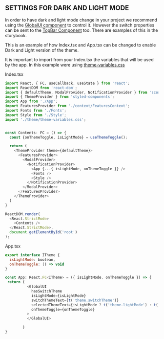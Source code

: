 ## SETTINGS FOR DARK AND LIGHT MODE

In order to have dark and light mode change in your project we recommend using the [GlobalUI component](packages/storybook/src/stories/Global/GlobalUI.stories.tsx) to control it. However the switch properties can be sent to the [TopBar Component](packages/storybook/src/stories/Global/TopBar.stories.tsx) too. There are examples of this in the storybook.

This is an example of how Index.tsx and App.tsx can be changed to enable Dark and Light version of the theme.

It is important to import from your Index.tsx the variables that will be used by the app. In this example were using [theme-variables.css](packages/ui-lib/theme/theme-variables.css)


Index.tsx

```js
import React, { FC, useCallback, useState } from 'react';
import ReactDOM from 'react-dom';
import { defaultTheme, ModalProvider, NotificationProvider } from 'scorer-ui-kit';
import { ThemeProvider } from 'styled-components';
import App from './App';
import FeaturesProvider from './context/FeaturesContext';
import Fonts from './Fonts';
import Style from './Style';
import './theme/theme-variables.css';


const Contents: FC = () => {
  const {onThemeToggle, isLightMode} = useThemeToggle();

  return (
    <ThemeProvider theme={defaultTheme}>
      <FeaturesProvider>
        <ModalProvider>
          <NotificationProvider>
            <App {...{ isLightMode, onThemeToggle }} />
            <Fonts />
            <Style />
          </NotificationProvider>
        </ModalProvider>
      </FeaturesProvider>
    </ThemeProvider>
  )
}

ReactDOM.render(
  <React.StrictMode>
    <Contents />
  </React.StrictMode>,
  document.getElementById('root')
);

```

App.tsx

```js
export interface ITheme {
  isLightMode: boolean,
  onThemeToggle: () => void
}

const App: React.FC<ITheme> = ({ isLightMode, onThemeToggle }) => {
 return (
          <GlobalUI
            hasSwitchTheme
            isLightMode={isLightMode}
            switchThemeText={t('theme.switchTheme')}
            selectedThemeText={isLightMode ? t('theme.lightMode') : t('theme.darkMode')}
            onThemeToggle={onThemeToggle}
          >
          </GlobalUI>

        )
}
```
